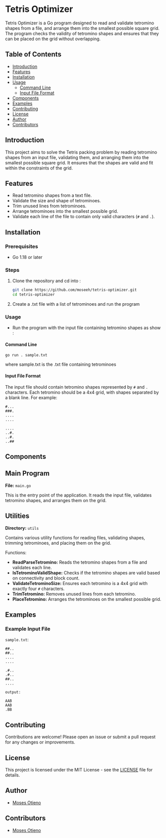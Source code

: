 # Tetris Optimizer

Tetris Optimizer is a Go program designed to read and validate tetromino shapes from a file, and arrange them into the smallest possible square grid. The program checks the validity of tetromino shapes and ensures that they can be placed on the grid without overlapping.

## Table of Contents
* [Introduction](#introduction)
* [Features](#features)
* [Installation](#installation)
* [Usage](#usage)
   * [Command Line](#command-line)
   * [Input File Format](#input-file-format)
* [Components](#components)
* [Examples](#examples)
* [Contributing](#contributing)
* [License](#license)
* [Author](#author)
* [Contributors](#contributors)

## Introduction

This project aims to solve the Tetris packing problem by reading tetromino shapes from an input file, validating them, and arranging them into the smallest possible square grid. It ensures that the shapes are valid and fit within the constraints of the grid.

## Features

* Read tetromino shapes from a text file.
* Validate the size and shape of tetrominoes.
* Trim unused lines from tetrominoes.
* Arrange tetrominoes into the smallest possible grid.
* Validate each line of the file to contain only valid characters (`#` and `.`).

## Installation

### Prerequisites
* Go 1.18 or later

### Steps
1. Clone the repository and cd into :

   ``` bash
   git clone https://github.com/moseeh/tetris-optimizer.git
   cd tetris-optimizer
   ```
2. Create a .txt file with a list of tetrominoes and run the program

### Usage

* Run the program with the input file containing tetromino shapes as show :

#### Command Line

``` bash 
go run . sample.txt 
```
where sample.txt is the .txt file containing tetrominoes

#### Input File Format

The input file should contain tetromino shapes represented by `#` and `.` characters. Each tetromino should be a 4x4 grid, with shapes separated by a blank line. For example:

```
#...
###.
....
....

....
..#.
..#.
..##
```

## Components

## Main Program
**File:** `main.go`

This is the entry point of the application. It reads the input file, validates tetromino shapes, and arranges them on the grid.

## Utilities
**Directory:** `utils`

Contains various utility functions for reading files, validating shapes, trimming tetrominoes, and placing them on the grid.

Functions:
* **ReadParseTetromino:** Reads the tetromino shapes from a file and validates each line.
* **IsTetrominoValidShape:** Checks if the tetromino shapes are valid based on connectivity and block count.
* **ValidateTetrominoSize:** Ensures each tetromino is a 4x4 grid with exactly four `#` characters.
* **TrimTetromino:** Removes unused lines from each tetromino.
* **PlaceTetromino:** Arranges the tetrominoes on the smallest possible grid.


## Examples

### Example Input File
`sample.txt`:

```
##..
##..
....
....

.#..
.#..
##..
....
```

`output:`

```
AAB
AAB
.BB
```

## Contributing
Contributions are welcome! Please open an issue or submit a pull request for any changes or improvements.

## License

This project is licensed under the MIT License - see the [LICENSE](LICENSE) file for details.



## Author

- [Moses Otieno](https://github.com/moseeh)

## Contributors

- [Moses Otieno](https://github.com/moseeh)